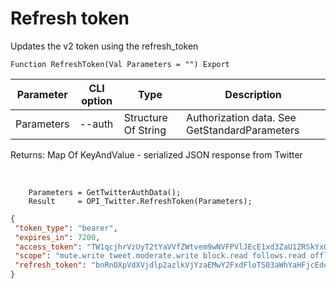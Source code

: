 ﻿---
sidebar_position: 3
---

# Refresh token
 Updates the v2 token using the refresh_token



`Function RefreshToken(Val Parameters = "") Export`

  | Parameter | CLI option | Type | Description |
  |-|-|-|-|
  | Parameters | --auth | Structure Of String | Authorization data. See GetStandardParameters |

  
  Returns:  Map Of KeyAndValue - serialized JSON response from Twitter

<br/>




```bsl title="Code example"
    Parameters = GetTwitterAuthData();
    Result     = OPI_Twitter.RefreshToken(Parameters);
```
 



```json title="Result"
{
 "token_type": "bearer",
 "expires_in": 7200,
 "access_token": "TW1qcjhrVzUyT2tYaVVfZWtvem9wNVFPVlJEcE1xd3ZaU1ZRSkYxOTkzU1hyOjE3Mjg0NTI5NDY2NDM6MToxOmF0OjE",
 "scope": "mute.write tweet.moderate.write block.read follows.read offline.access list.write bookmark.read list.read tweet.write space.read block.write like.write like.read users.read tweet.read bookmark.write mute.read follows.write",
 "refresh_token": "bnRnOXpVdXVjdlp2azlkVjYzaEMwY2FxdFloTS03aWhYaHFjcEdodVpqMThjOjE3Mjg0NTI5NDY2NDM6MToxOnJ0OjE"
}
```
